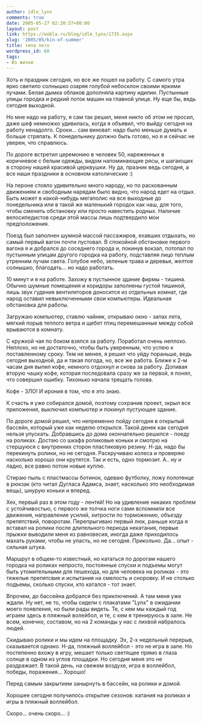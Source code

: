 ```yaml
---
author: idle_lynx
comments: true
date: 2005-05-27 02:20:57+00:00
layout: post
link: https://wobla.ru/blog/idle_lynx/1735.aspx
slug: '2005/05/kin-of-summer'
title: типа лето
wordpress_id: 68
tags:
- Из жизни
---
```


Хоть и праздник сегодня, но все же пошел на работу. С самого утра ярко светило солнышко озаряя голубой небосклон своими яркими лучами. Белая дымка облаков дополняла картину идилии. Пустынные улицы городка и редкий поток машин на главной улице. Ну еще бы, ведь сегодня выходной.

Но мне надо на работу, я сам так решил, меня никто об этом не просил, даже шеф немножко удивилась, когда я объявил, что выйду сегодня на работу ненадолго. Сроки... сам виноват: надо было меньше думать и больше стряпать. К понедельнику должно быть готово, но я и сейчас не уверен, что справлюсь.

По дороге встретил церемонию в человек 50, наряженных в коричневое с белым одежды, видом напоминающие рясы, и шагающих в сторону нашей красивой церквушки. Ну да, празник ведь сегодня, а все наши праздники в основном католические :)

На пероне стояло удивительно много народу, но по раскованным движениям и свободным нарядам было видно, что народ едет на отдых. Быть может в какой-нибудь мегаполис на все выходные до понедельника или в такой же маленький городок как наш, для того, чтобы сменить обстановку или просто навестить родных. Наличие велосипедистов среди этой массы лишь подтвердило мои предположения.

Поезд был заполнен шумной массой пассажиров, ехавших отдыхать, но самый первый вагон почти пустовал. В спокойной обстановке первого вагона я и добрался до соседнего города и, покинув вокзал, потопал по пустынным улицам другого городка на работу, подставляя лицо теплым утренним лучам света. Голубое небо, зеленые трава и деревья, желтое солнышко, благодать... но надо работать.

10 минут и я на работе. Захожу в пустынное здание фирмы - тишина. Обычно шумные помещения и коридоры заполнены густой тишиной, лишь звук гудения вентиляторов доносится из отдельных комнат, где народ оставил невыключенными свои компьютеры. Идеальная обстановка для работы.

Загружаю компьютер, ставлю чайник, открываю окно - запах лета, мягкий порыв теплого ветра и щебет птиц перемешанные между собой врываются в комнату.

С кружкой чая по боком взялся за работу. Поработал очень неплохо. Неплохо, но не достаточно, чтобы быть уверенным, что успею к поставленному сроку. Тем не менее, я решил что уйду пораньше, ведь сегодня выходной, да и такая погода, но, все же работа. Ближе к 2-м часам дня выпил кофе, немного отдохнул и снова за работу. Допивая вторую чашку кофе, которая последовала сразу же за первой, я понял, что совершил ошибку. Тихонько начала трещать голова.

Кофе - ЗЛО! И ирония в том, что я это знаю.

К счасть я уже собирался домой, поэтому сохранив проект, зкрыл все приложения, выключил компьютер и покинул пустующее здание.

По дороге домой решил, что непременно пойду сегодня в открытый бассейн, который уже как неделю открылся. Такой денек как сегодня нельзя упускать. Добравшись до дома окончательно решился - поеду на роликах. Достаю со шкафа роликовые коньки и смотрю на стершуюся с внутренних сторон пластиковую резину. Н-да, надо бы перекинуть ролики, но не сегодня. Раскручиваю колеса и проверяю насколько хорошо они крутятся. Так и есть, одно тормозит. А.. ну и ладно, все равно потом новые куплю.

Стираю пыль с пластмассы ботинок, одеваю футболку, ложу полотенце в рюкзак (кто читал Дугласа Адамса, знает, насколько это необходимая вещь), шнурую коньки и вперед.

Хех, первый раз в этом году - лентяй! Но на удивление никаких проблем с устойчивостью, с первого же толчка ноги сами вспомнили все движения, направление усилий, хитрости по торможению, объезду препятствий, поворотам. Перепрыгиваю первый люк, раньше когда я вставал на ролики после длительного периода некатания, первые прыжки выводили меня из равновесия, иногда даже приходилось махать руками, чтобы не упасть, но не сегодня. Прикольно. Да... опыт - сильная штука.

Маршрут в общем-то известный, но кататься по дорогам нашего городка на роликах непросто, постоянные спуски и подъемы могут быть утомительными для пешехода, но для человека на роликах - это тяжелые препятсвия и испытания на смелость и сноровку. И не столько подъемы, сколько спуски, кто катался - тот знает.

Впрочем, до бассейна добрался без приключений. А там меня уже ждали. Ну нет, не то, чтобы сидели с плакатами "Lynx" в ожидании моего появления, но были рады видеть. Те, с кем мы каждый год играем здесь в пляжный волейбол, и те, с кем я тренируюсь в зале. Не всем, конечно, составом, но на 2 команды у нас с лихвой набралось людей.

Скидываю ролики и мы идем на площадку. Эх, 2-х недельный перерыв, сказывается однако. Н-да, пляжный воллейбол - это не игра в зале. Но постепенно вхожу в игру, мешает только светящее прямо в глаза солнце в одном из углов площадки. Но сегодня меня это не раздражает. В такой день, на свежем воздухе, игра в воллейбол, победы, поражения... Хорошо!

Перед самым закрытием занырнуть в бассейн, на ролики и домой.

Хорошее сегодня получилось открытие сезонов: катания на роликах и игры в пляжный воллейбол.

Скоро... очень скоро... :)
